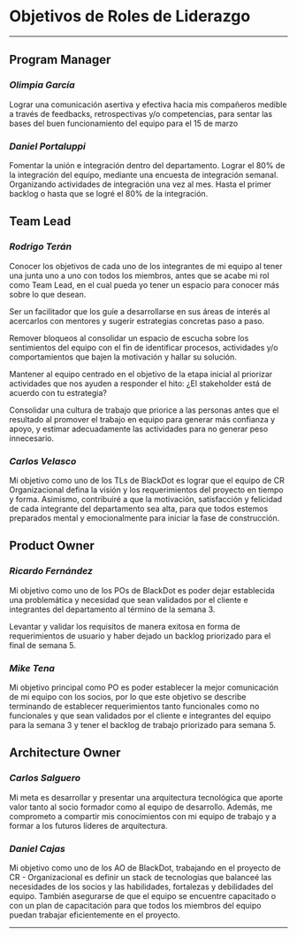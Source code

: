 # Objetivos de Roles de Liderazgo

---

## Program Manager

### _Olimpia García_
Lograr una comunicación asertiva y efectiva hacia mis compañeros medible a través de feedbacks, retrospectivas y/o competencias, para sentar las bases del buen funcionamiento del equipo para el 15 de marzo

### _Daniel Portaluppi_
Fomentar la unión e integración dentro del departamento. Lograr el 80% de la integración del equipo, mediante una encuesta de integración semanal. Organizando actividades de integración una vez al mes. Hasta el primer backlog o hasta que se logré el 80% de la integración. 

## Team Lead

### _Rodrigo Terán_
Conocer los objetivos de cada uno de los integrantes de mi equipo al tener una junta uno a uno con todos los miembros, antes que se acabe mi rol como Team Lead, en el cual pueda yo tener un espacio para conocer más sobre lo que desean.

Ser un facilitador que los guíe a desarrollarse en sus áreas de interés al acercarlos con mentores y sugerir estrategias concretas paso a paso.

Remover bloqueos al consolidar un espacio de escucha sobre los sentimientos del equipo con el fin de identificar procesos, actividades y/o comportamientos que bajen la motivación y hallar su solución.

Mantener al equipo centrado en el objetivo de la etapa inicial al priorizar actividades que nos ayuden a responder el hito: ¿El stakeholder está de acuerdo con tu estrategia?

Consolidar una cultura de trabajo que priorice a las personas antes que el resultado al promover el trabajo en equipo para generar más confianza y apoyo, y estimar adecuadamente las actividades para no generar peso innecesario.


### _Carlos Velasco_
Mi objetivo como uno de los TLs de BlackDot es lograr que el equipo de CR Organizacional defina la visión y los requerimientos del proyecto en tiempo y forma. Asimismo, contribuiré a que la motivación, satisfacción y felicidad de cada integrante del departamento sea alta, para que todos estemos preparados mental y emocionalmente para iniciar la fase de construcción.


## Product Owner

### _Ricardo Fernández_
Mi objetivo como uno de los POs de BlackDot es poder dejar establecida una problemática y necesidad que sean validados por el cliente e integrantes del departamento al término de la semana 3. 

Levantar y validar los requisitos de manera exitosa en forma de requerimientos de usuario y haber dejado un backlog priorizado para el final de semana 5.


### _Mike Tena_
Mi objetivo principal como PO es poder establecer la mejor comunicación de mi equipo con los socios, por lo que este objetivo se describe terminando de establecer requerimientos tanto funcionales como no funcionales y que sean validados por el cliente e integrantes del equipo para la semana 3 y tener el backlog de trabajo priorizado para semana 5.


## Architecture Owner

### _Carlos Salguero_
Mi meta es desarrollar y presentar una arquitectura tecnológica que aporte valor tanto al socio formador como al equipo de desarrollo. Además, me comprometo a compartir mis conocimientos con mi equipo de trabajo y a formar a los futuros líderes de arquitectura.


### _Daniel Cajas_
Mi objetivo como uno de los AO de BlackDot, trabajando en el proyecto de CR - Organizacional es definir un stack de tecnologías que balanceé las necesidades de los socios y las habilidades, fortalezas y debilidades del equipo. También asegurarse de que el equipo se encuentre capacitado o con un plan de capacitación para que todos los miembros del equipo puedan trabajar eficientemente en el proyecto.


---
